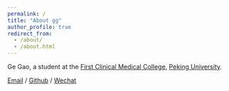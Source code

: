 ```yaml
---
permalink: /
title: "About gg"
author_profile: true
redirect_from: 
  - /about/
  - /about.html
---
```



Ge Gao, a student at the [First Clinical Medical College](https://www.pkufh.com/Html/Hospitals/Main/Boot.html), [Peking University](https://www.pku.edu.cn/).

[Email](mailto:g_g@stu.pku.edu.cn) / [Github](https://github.com/ggsong) / [Wechat](../images/wechat.jpg) 
